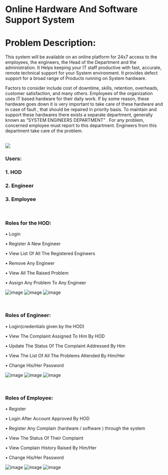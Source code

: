 # Online Hardware And Software Support System

<h1>Problem Description:</h1>
  
<p>This system will be available on an online platform for 24x7 access to the employees, the engineers, the Head of the Department and the 
administration. It Helps keeping your IT staff productive with fast, accurate, remote technical support for your System environment. It provides 
defect support for a broad range of Products running on System hardware.</p>
  
<p>Factors to consider include cost of downtime, skills, retention, overheads, customer satisfaction, and many others.
Employees of the organization uses IT based hardware for their daily work. If by some reason, these hardware goes down it is very
important to take care of these hardware and in case of fault , that should be repaired in priority basis. To maintain and support these
hardwares there exists a separate department, generally known as “SYSTEM ENGINEERS DEPARTMENT” . For any problem, concerned
employee must report to this department. Engineers from this department take care of the problem.</p>
<br />

<img src="https://user-images.githubusercontent.com/107462648/214227816-243c7fba-2af7-4487-9d6f-23614db87d73.png"> 
<h3>Users:</h3>
<h3>1. HOD</h3>
<h3>2. Engineer</h3>
<h3>3. Employee</h3>
<br />
<h3>Roles for the HOD:</h3>
<p>• Login</p>
<p>• Register A New Engineer</p>
<p>• View List Of All The Registered Engineers</p>
<p>• Remove Any Engineer</p>
<p>• View All The Raised Problem</p>
<p>• Assign Any Problem To Any Engineer</p>

![image](https://user-images.githubusercontent.com/107462648/208659968-b07c78d4-d4de-4d11-b6c7-c8559710d05f.png)
![image](https://user-images.githubusercontent.com/107462648/208660151-046315c2-0f7b-4126-a831-6dd08deb18e4.png)
![image](https://user-images.githubusercontent.com/107462648/208661189-2dcd18f8-4d9f-4819-b236-4b341b0e7103.png)

<br />
<h3>Roles of Engineer:</h3>
<p>• Login(credentials given by the HOD)</p>
<p>• View The Complaint Assigned To Him By HOD</p>
<p>• Update The Status Of The Complaint Addressed By Him</p>
<p>• View The List Of All The Problems Attended By Him/Her</p>
<p>• Change His/Her Password</p>


![image](https://user-images.githubusercontent.com/107462648/208661680-90592100-f82e-4c08-b7e0-7371537d7fae.png)
![image](https://user-images.githubusercontent.com/107462648/208662060-304c3c11-06fc-4f78-9dc2-aac775f90b53.png)
![image](https://user-images.githubusercontent.com/107462648/208662280-4559096c-3028-447a-a1f9-3547bd8cf4b3.png)

<br />
<h3>Roles of Employee:</h3>
<p>• Register</p>
<p>• Login After Account Approved By HOD</p>
<p>• Register Any Complain (hardware / software ) through the system</p>
<p>• View The Status Of Their Complaint</p>
<p>• View Complain History Raised By Him/Her</p>
<p>• Change His/Her Password</p>

![image](https://user-images.githubusercontent.com/107462648/208662753-c0924a98-14bd-4274-a02b-a3c398b69311.png)
![image](https://user-images.githubusercontent.com/107462648/208663281-f7db50f1-1819-4cb4-a3bf-0ea0bb02d3a7.png)
![image](https://user-images.githubusercontent.com/107462648/208663439-70c1e3f3-a2c9-48ff-88b0-2b3447c828dd.png)


